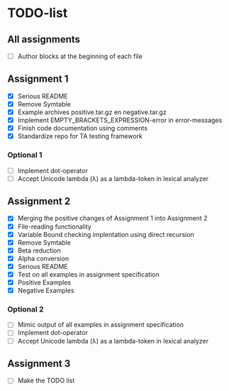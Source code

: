 # TODO-list

## All assignments

- [ ] Author blocks at the beginning of each file

## Assignment 1

- [x] Serious README
- [x] Remove Symtable
- [x] Example archives positive.tar.gz en negative.tar.gz
- [x] Implement EMPTY_BRACKETS_EXPRESSION-error in error-messages
- [x] Finish code documentation using comments
- [x] Standardize repo for TA testing framework

### Optional 1

- [ ] Implement dot-operator
- [ ] Accept Unicode lambda (λ) as a lambda-token in lexical analyzer

## Assignment 2

- [x] Merging the positive changes of Assignment 1 into Assignment 2
- [x] File-reading functionality
- [x] Variable Bound checking implentation using direct recursion
- [x] Remove Symtable
- [x] Beta reduction
- [x] Alpha conversion
- [x] Serious README
- [x] Test on all examples in assignment specification
- [x] Positive Examples
- [x] Negative Examples

### Optional 2

- [ ] Mimic output of all examples in assignment specification
- [ ] Implement dot-operator
- [ ] Accept Unicode lambda (λ) as a lambda-token in lexical analyzer

## Assignment 3

- [ ] Make the TODO list

